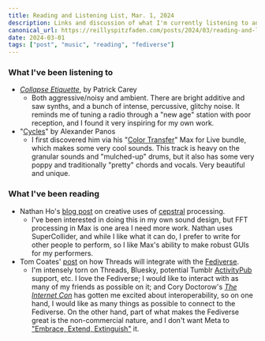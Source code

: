 ```yaml
---
title: Reading and Listening List, Mar. 1, 2024
description: Links and discussion of what I'm currently listening to and reading
canonical_url: https://reillyspitzfaden.com/posts/2024/03/reading-and-listening/
date: 2024-03-01
tags: ["post", "music", "reading", "fediverse"]
---
```


### What I've been listening to

- [*Collapse Etiquette*](https://patrickcarey.bandcamp.com/album/collapse-etiquette), by Patrick Carey
    - Both aggressive/noisy and ambient. There are bright additive and saw synths, and a bunch of intense, percussive, glitchy noise. It reminds me of tuning a radio through a "new age" station with poor reception, and I found it very inspiring for my own work.
- "[Cycles](https://alexanderpanos.bandcamp.com/track/cycles-2)" by Alexander Panos
    - I first discovered him via his "[Color Transfer](https://payhip.com/b/h9l7V)" Max for Live bundle, which makes some very cool sounds. This track is heavy on the granular sounds and "mulched-up" drums, but it also has some very poppy and traditionally "pretty" chords and vocals. Very beautiful and unique.

### What I've been reading

- Nathan Ho's [blog post](https://nathan.ho.name/posts/cepstrum/) on creative uses of [cepstral](https://en.wikipedia.org/wiki/Cepstrum) processing.
    - I've been interested in doing this in my own sound design, but FFT processing in Max is one area I need more work. Nathan uses SuperCollider, and while I like what it can do, I prefer to write for other people to perform, so I like Max's ability to make robust GUIs for my performers.
- Tom Coates' [post](http://plasticbag.org/archives/2024/01/how-threads-will-integrate-with-the-fediverse/) on how Threads will integrate with the [Fediverse](https://en.wikipedia.org/wiki/Fediverse).
    - I'm intensely torn on Threads, Bluesky, potential Tumblr [ActivityPub](https://en.wikipedia.org/wiki/ActivityPub) support, etc. I love the Fediverse; I would like to interact with as many of my friends as possible on it; and Cory Doctorow's [*The Internet Con*](https://www.versobooks.com/products/3035-the-internet-con) has gotten me excited about interoperability, so on one hand, I would like as many things as possible to connect to the Fediverse. On the other hand, part of what makes the Fediverse great is the non-commercial nature, and I don't want Meta to ["Embrace, Extend, Extinguish"](https://en.wikipedia.org/wiki/Embrace,_extend,_and_extinguish) it.
